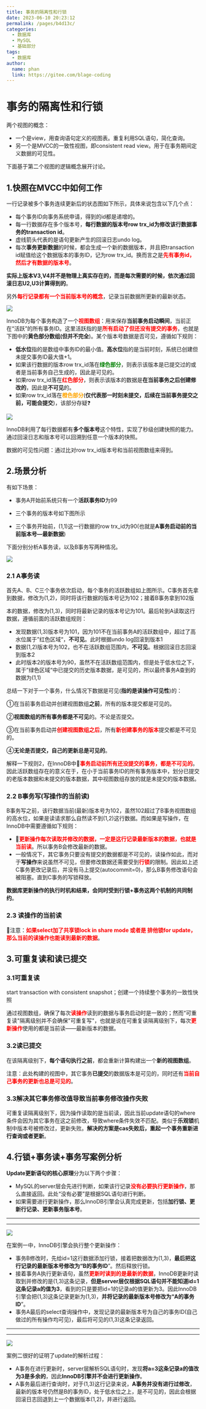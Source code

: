 ```yaml
---
title: 事务的隔离性和行锁
date: 2023-06-10 20:23:12
permalink: /pages/b4d13c/
categories:
  - 数据库
  - MySQL
  - 基础部分
tags:
  - 数据库
author: 
  name: phan
  link: https://gitee.com/blage-coding
---
```

# 事务的隔离性和行锁

两个视图的概念：

- 一个是view，用查询语句定义的视图表。重复利用SQL语句，简化查询。
- 另一个是MVCC的一致性视图，即consistent read view。用于在事务期间定义数据的可见性。

下面基于第二个视图的逻辑概念展开讨论。

## 1.快照在MVCC中如何工作

一行记录被多个事务连续更新后的状态图如下所示，具体来说包含以下几个点：

- 每个事务ID向事务系统申请，得到的id都是递增的。
- 每一行数据存在多个版本号，**每行数据的版本号row trx_id为修改该行数据事务的transaction id**。
- 虚线箭头代表的是语句更新产生的回滚日志undo log。
- 每次**事务更新数据**的时候，都会生成一个新的数据版本，并且把transaction id赋值给这个数据版本的事务ID，记为row trx_id。换而言之是<font color="red">**先有事务id，然后才有数据的版本号**</font>。

**实际上版本V3,V4并不是物理上真实存在的，而是每次需要的时候，依次通过回滚日志U2,U3计算得到的**。

另外<font color="red">**每行记录都有一个当前版本号的概念**</font>，记录当前数据所更新的最新状态。

![](https://jsd.cdn.zzko.cn/gh/blage-coding/picx-images-hosting@master/20230610/image.57iwlqigll00.webp)

InnoDB为每个事务构造了一个<font color="red">**视图数组**</font>：用来保存**当前事务启动瞬间**，当前正在“活跃”的所有事务ID。这里活跃指的是<font color="red">**所有启动了但还没有提交的事务**</font>，也就是下图中的**黄色部分数组(但并不完全**)。某个版本号数据是否可见，遵循如下规则：

- **低水位**指的是数组中事务ID的最小值。**高水位**指的是当前时刻，系统已创建但未提交事务ID最大值+1。
- 如果该行数据的版本row trx_id落在<font color="green">**绿色部分**</font>，则表示该版本是已提交过的或者是当前事务自己生成的，因此是可见的。
- 如果row trx_id落在<font color="red">**红色部分**</font>，则表示该版本的数据是**在当前事务之后创建修改的**，因此是**不可见**的。
- 如果row trx_id落在<font color="orange">**橙色部分**</font>(**仅代表那一时刻未提交，后续在当前事务提交之前，可能会提交**)，该部分存疑❓ 

![](https://jsd.cdn.zzko.cn/gh/blage-coding/picx-images-hosting@master/20230610/image.4sggttw5v4w0.webp)

InnoDB利用了每行数据都有**多个版本号**这个特性，实现了秒级创建快照的能力。通过回滚日志和版本号可以回溯到任意一个版本的快照。

数据的可见性问题：通过比对row trx_id版本号和当前视图数组来得到。

## 2.场景分析

有如下场景：

- 事务A开始前系统只有一个**活跃事务ID**为99

- 三个事务的版本号如下图所示
- 三个事务开始前，(1,1)这一行数据的row trx_id为90(也就是**A事务启动前的当前版本号—最新数据**)

下面分别分析A事务读，以及B事务写两种情况。

![](https://jsd.cdn.zzko.cn/gh/blage-coding/picx-images-hosting@master/20230610/image.zff5f8oiehs.webp)

### 2.1 A事务读

首先A、B、C三个事务依次启动，每个事务的活跃数组如上图所示。C事务首先拿到数据，修改为(1,2)，同时将该行数据的版本号记为102；接着B事务拿到102版

本的数据，修改为(1,3)，同时将最新记录的版本号记为101。最后轮到A读取这行数据，遵循前面的活跃数组规则：

- 发现数据(1,3)版本号为101，因为101不在当前事务A的活跃数组中，超过了高水位属于”红色区域“，**不可见**。此时根据undo log回滚到版本1
- 数据(1,2)版本号为102，也不在活跃数组范围内，**不可见**。根据回滚日志回滚到版本2
- 此时版本2的版本号为90，虽然不在活跃数组范围内，但是处于低水位之下，属于”绿色区域“中已提交的历史版本数据，是可见的，所以最终事务A查到的数据为(1,1)

总结一下对于一个事务，什么情况下数据是可见(**指的是读操作可见性**)的：

①在当前事务启动并创建视图数组**之前**，所有的版本提交都是可见的。

②**视图数组的所有事务都是不可见**的。不论是否提交。

③在当前事务启动并<font color="red">**创建视图数组之后**</font>，所有<font color="red">**新创建事务的版本**</font>提交都是不可见的。

④**无论是否提交，自己的更新总是可见的**。

解释一下规则2，在InnoDB中🌟<font color="red">**事务启动前所有还没提交的事务，都是不可见的**</font>。因此活跃数组存在的意义在于，在小于当前事务ID的所有事务版本中，划分已提交的老版本数据和未提交的版本数据，其中视图数组存放的就是未提交的版本数据。

### 2.2 B事务写(写操作的当前读)

B事务写之前，该行数据当前(最新)版本号为102，虽然102超过了B事务视图数组的高水位，如果是读请求那么自然读不到(1,2)这行数据。而如果是写操作，在InnoDB中需要遵循如下规则：

- 🌟<font color="red">**更新操作每次读取并修改的数据，一定是这行记录最新版本的数据，也就是当前读**</font>。所以事务B会修改最新的数据。
- 一般情况下，其它事务只要没有提交的数据都是不可见的，读操作如此，而对于**写操作**来说虽然不可见，但要修改数据还需要受到<font color="red">**行锁**</font>的限制。因此如上述C事务更改记录后，并没有马上提交(autocommit=0)，那么B事务修改语句会被阻塞。直到C事务的写锁释放。

**数据库更新操作的执行时机和结果，会同时受到行锁+事务这两个机制的共同制约**。

### 2.3 读操作的当前读

🌟注意：<font color="red">**如果select加了共享锁lock in share mode 或者是 排他锁for update，那么当前的读操作也能读到最新的数据**</font>。

## 3.可重复读和读已提交

### 3.1可重复读

start transaction with consistent snapshot；创建一个持续整个事务的一致性快照

通过视图数组，确保了每次<font color="red">**读操作**</font>读到的数据与事务启动时是一致的；然而“可重复读"隔离级别并不会确保"可重复写"，也就是说在可重复读隔离级别下，每次<font color="red">**更新操作**</font>使用的都是当前读——最新版本的数据。

### 3.2读已提交

在该隔离级别下，**每个语句执行之前**，都会重新计算构建出一个**新的视图数组**。

注意：此处构建的视图中，其它事务**已提交**的数据版本是可见的，同时还有<font color="red">**当前自己事务的更新也总是可见的**</font>。

### 3.3解决其它事务修改值导致当前事务修改操作失败

可重复读隔离级别下，因为操作读取的是当前读，因此当前update语句的where条件会因为其它事务在这之前修改，导致where条件失效不匹配。类似于**乐观锁**机制中版本号被修改过，更新失败。**解决的方案是cas失败后，重起一个事务重新进行查询或者更新**。

## 4.行锁+事务读+事务写案例分析

**Update更新语句的核心原理**分为以下两个步骤：

- MySQL的server层会先进行判断，如果该行记录<font color="red">**没有必要执行更新操作**</font>，那么直接返回。此处“没有必要”是根据SQL语句进行判断。
- 如果需要进行更新操作，那么InnoDB引擎会认真完成更新，包括**加行锁、更新行记录、更新事务版本号**。

---

---



![](https://jsd.cdn.zzko.cn/gh/blage-coding/picx-images-hosting@master/20230624/image.41q6fo8z7b00.webp)

在案例一中，InnoDB引擎会执行整个更新操作：

- 事务B修改时，先给id=1这行数据添加行锁，接着把数据改为(1,3)，**最后把这行记录的最新版本号修改为“B的事务ID**”。然后释放行锁。
- 接着事务A执行更新语句，虽然<font color="red">**更新时读到的是最新的数据**</font>，InnoDB更新时读取到并修改的是(1,3)这条记录，**但是server层仅根据SQL语句并不能知道id=1这条记录a的值为3**，看到的只是要把id=1的记录a的值更新为3。因此InnoDB引擎会把(1,3)这条记录更新为(1,3)，**并将记录的最新版本号修改为“A的事务ID**”。
- 事务A最后的select查询操作中，发现记录的最新版本号为自己的事务ID(自己做过的所有操作均可见)，最后将可见的(1,3)这条记录返回。

---

---



![](https://jsd.cdn.zzko.cn/gh/blage-coding/picx-images-hosting@master/20230624/image.a8v25p3lf8g.webp)

案例二很好的证明了update的解析过程：

- A事务在进行更新时，server层解析SQL语句时，发现**将a=3这条记录a的值改为3是多余的**，因此**InnoDB引擎并不会进行更新操作**。
- A事务最后进行查询时，对于(1,3)这行记录来说，**A事务并没有进行过修改**，最新的版本号仍然是B的事务ID，处于低水位之上，是不可见的，因此会根据回滚日志回退到上一个数据版本(1,2)，并进行返回。